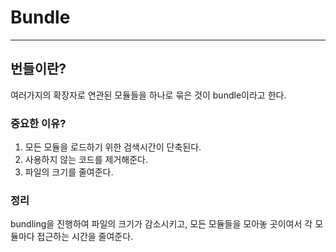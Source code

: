 # Bundle
---

## 번들이란? 
여러가지의 확장자로 연관된 모듈들을 하나로 묶은 것이 bundle이라고 한다.

### 중요한 이유?
1. 모든 모듈을 로드하기 위한 검색시간이 단축된다.
2. 사용하지 않는 코드를 제거해준다.
3. 파일의 크기를 줄여준다.

### 정리
bundling을 진행하여 파일의 크기가 감소시키고, 모든 모듈들을 모아놓 곳이여서 각 모듈마다 접근하는 시간을 줄여준다.